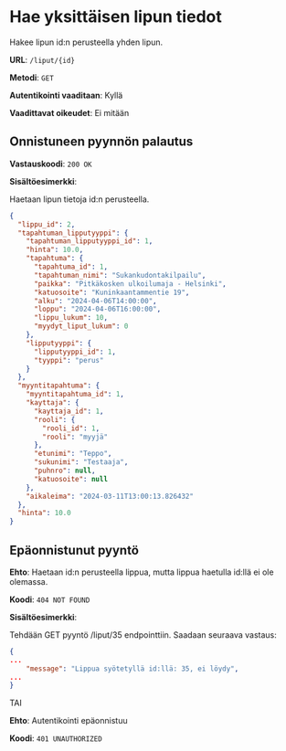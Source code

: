 # Hae yksittäisen lipun tiedot

Hakee lipun id:n perusteella yhden lipun.

**URL**: `/liput/{id}`

**Metodi**: `GET`

**Autentikointi vaaditaan**: Kyllä

**Vaadittavat oikeudet**: Ei mitään

## Onnistuneen pyynnön palautus

**Vastauskoodi**: `200 OK`

**Sisältöesimerkki**:

Haetaan lipun tietoja id:n perusteella.

```json
{
  "lippu_id": 2,
  "tapahtuman_lipputyyppi": {
    "tapahtuman_lipputyyppi_id": 1,
    "hinta": 10.0,
    "tapahtuma": {
      "tapahtuma_id": 1,
      "tapahtuman_nimi": "Sukankudontakilpailu",
      "paikka": "Pitkäkosken ulkoilumaja - Helsinki",
      "katuosoite": "Kuninkaantammentie 19",
      "alku": "2024-04-06T14:00:00",
      "loppu": "2024-04-06T16:00:00",
      "lippu_lukum": 10,
      "myydyt_liput_lukum": 0
    },
    "lipputyyppi": {
      "lipputyyppi_id": 1,
      "tyyppi": "perus"
    }
  },
  "myyntitapahtuma": {
    "myyntitapahtuma_id": 1,
    "kayttaja": {
      "kayttaja_id": 1,
      "rooli": {
        "rooli_id": 1,
        "rooli": "myyjä"
      },
      "etunimi": "Teppo",
      "sukunimi": "Testaaja",
      "puhnro": null,
      "katuosoite": null
    },
    "aikaleima": "2024-03-11T13:00:13.826432"
  },
  "hinta": 10.0
}
```

## Epäonnistunut pyyntö

**Ehto**: Haetaan id:n perusteella lippua, mutta lippua haetulla id:llä ei ole olemassa.

**Koodi**: `404 NOT FOUND`

**Sisältöesimerkki**:

Tehdään GET pyyntö /liput/35 endpointtiin. Saadaan seuraava vastaus:

```json
{
...
    "message": "Lippua syötetyllä id:llä: 35, ei löydy",
...
}
```


TAI

__Ehto__: Autentikointi epäonnistuu

__Koodi__: `401 UNAUTHORIZED`

